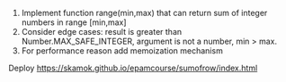 1. Implement function range(min,max) that can return sum of integer numbers in range [min,max]
2. Consider edge cases: result is greater than Number.MAX_SAFE_INTEGER, argument is not a number, min > max.
3. For performance reason add memoization mechanism

Deploy https://skamok.github.io/epamcourse/sumofrow/index.html